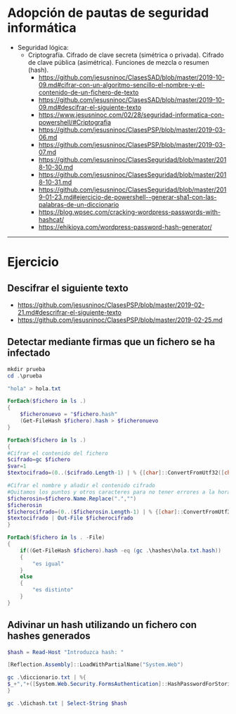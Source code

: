 # Adopción de pautas de seguridad informática
- Seguridad lógica:
  - Criptografía. Cifrado de clave secreta (simétrica o privada). Cifrado de clave pública (asimétrica). Funciones de mezcla o resumen (hash).
    - https://github.com/jesusninoc/ClasesSAD/blob/master/2019-10-09.md#cifrar-con-un-algoritmo-sencillo-el-nombre-y-el-contenido-de-un-fichero-de-texto
    - https://github.com/jesusninoc/ClasesSAD/blob/master/2019-10-09.md#descifrar-el-siguiente-texto
    - https://www.jesusninoc.com/02/28/seguridad-informatica-con-powershell/#Criptografia
    - https://github.com/jesusninoc/ClasesPSP/blob/master/2019-03-06.md
    - https://github.com/jesusninoc/ClasesPSP/blob/master/2019-03-07.md
    - https://github.com/jesusninoc/ClasesSeguridad/blob/master/2018-10-30.md
    - https://github.com/jesusninoc/ClasesSeguridad/blob/master/2018-10-31.md
    - https://github.com/jesusninoc/ClasesSeguridad/blob/master/2019-01-23.md#ejercicio-de-powershell--generar-sha1-con-las-palabras-de-un-diccionario
    - https://blog.wpsec.com/cracking-wordpress-passwords-with-hashcat/
    - https://ehikioya.com/wordpress-password-hash-generator/

--------------------

# Ejercicio
## Descifrar el siguiente texto
* https://github.com/jesusninoc/ClasesPSP/blob/master/2019-02-21.md#descrifrar-el-siguiente-texto
* https://github.com/jesusninoc/ClasesPSP/blob/master/2019-02-25.md

## Detectar mediante firmas que un fichero se ha infectado
```PowerShell
mkdir prueba
cd .\prueba

"hola" > hola.txt

ForEach($fichero in ls .)
{
    $ficheronuevo = "$fichero.hash"
    (Get-FileHash $fichero).hash > $ficheronuevo
}

ForEach($fichero in ls .)
{
#Cifrar el contenido del fichero
$cifrado=gc $fichero
$var=1
$textocifrado=(0..($cifrado.Length-1) | % {[char]::ConvertFromUtf32([char]::ConvertToUtf32($cifrado[$_].ToString(),0)-$var)}) -join ""

#Cifrar el nombre y añadir el contenido cifrado
#Quitamos los puntos y otros caracteres para no tener errores a la hora de crear el nuevo fichero cifrado
$ficherosin=$fichero.Name.Replace(".","")
$ficherosin
$ficherocifrado=(0..($ficherosin.Length-1) | % {[char]::ConvertFromUtf32([char]::ConvertToUtf32($ficherosin[$_].ToString(),0)-$var)}) -join ""
$textocifrado | Out-File $ficherocifrado
}

ForEach($fichero in ls . -File)
{
    if((Get-FileHash $fichero).hash -eq (gc .\hashes\hola.txt.hash))
    {
        "es igual"
    }
    else
    {
        "es distinto"
    }
}
```

## Adivinar un hash utilizando un fichero con hashes generados

```PowerShell
$hash = Read-Host "Introduzca hash: "

[Reflection.Assembly]::LoadWithPartialName("System.Web")

gc .\diccionario.txt | %{
$_+","+([System.Web.Security.FormsAuthentication]::HashPasswordForStoringInConfigFile($_, "SHA1")) >> dichash.txt
}

gc .\dichash.txt | Select-String $hash
```
